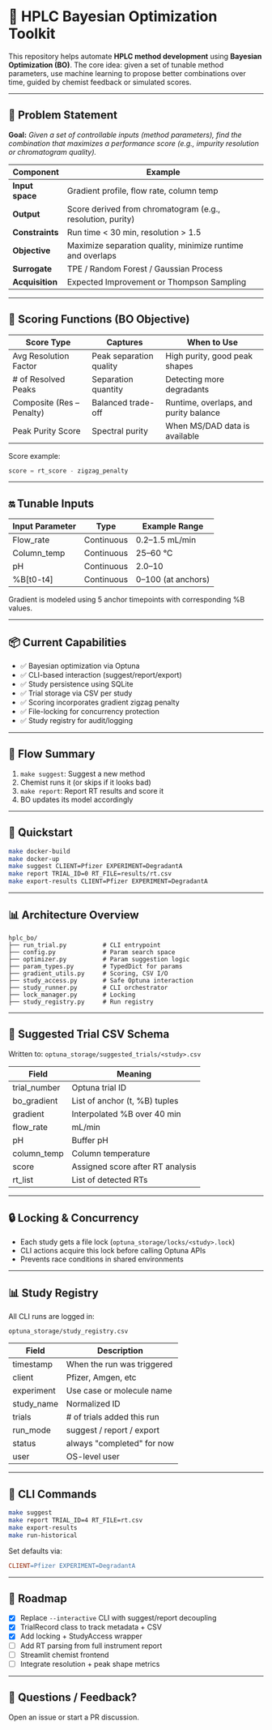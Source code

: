 # 🧪 HPLC Bayesian Optimization Toolkit

This repository helps automate **HPLC method development** using **Bayesian Optimization (BO)**. The core idea: given a set of tunable method parameters, use machine learning to propose better combinations over time, guided by chemist feedback or simulated scores.

---

## 📌 Problem Statement

**Goal:** *Given a set of controllable inputs (method parameters), find the combination that maximizes a performance score (e.g., impurity resolution or chromatogram quality).*

| Component       | Example                                                    |
| --------------- | ---------------------------------------------------------- |
| **Input space** | Gradient profile, flow rate, column temp                   |
| **Output**      | Score derived from chromatogram (e.g., resolution, purity) |
| **Constraints** | Run time < 30 min, resolution > 1.5                        |
| **Objective**   | Maximize separation quality, minimize runtime and overlaps |
| **Surrogate**   | TPE / Random Forest / Gaussian Process                     |
| **Acquisition** | Expected Improvement or Thompson Sampling                  |

---

## 🌟 Scoring Functions (BO Objective)

| Score Type                | Captures                | When to Use                           |
| ------------------------- | ----------------------- | ------------------------------------- |
| Avg Resolution Factor     | Peak separation quality | High purity, good peak shapes         |
| # of Resolved Peaks       | Separation quantity     | Detecting more degradants             |
| Composite (Res – Penalty) | Balanced trade-off      | Runtime, overlaps, and purity balance |
| Peak Purity Score         | Spectral purity         | When MS/DAD data is available         |

Score example:

```python
score = rt_score - zigzag_penalty
```

---

## 🔛 Tunable Inputs

| Input Parameter | Type       | Example Range      |
| --------------- | ---------- | ------------------ |
| Flow\_rate      | Continuous | 0.2–1.5 mL/min     |
| Column\_temp    | Continuous | 25–60 °C           |
| pH              | Continuous | 2.0–10             |
| %B\[t0-t4]      | Continuous | 0–100 (at anchors) |

Gradient is modeled using 5 anchor timepoints with corresponding %B values.

---

## 📦 Current Capabilities

* ✅ Bayesian optimization via Optuna
* ✅ CLI-based interaction (suggest/report/export)
* ✅ Study persistence using SQLite
* ✅ Trial storage via CSV per study
* ✅ Scoring incorporates gradient zigzag penalty
* ✅ File-locking for concurrency protection
* ✅ Study registry for audit/logging

---

## 🔀 Flow Summary

1. `make suggest`: Suggest a new method
2. Chemist runs it (or skips if it looks bad)
3. `make report`: Report RT results and score it
4. BO updates its model accordingly

---

## 🚀 Quickstart

```bash
make docker-build
make docker-up
make suggest CLIENT=Pfizer EXPERIMENT=DegradantA
make report TRIAL_ID=0 RT_FILE=results/rt.csv
make export-results CLIENT=Pfizer EXPERIMENT=DegradantA
```

---

## 📊 Architecture Overview

```
hplc_bo/
├── run_trial.py          # CLI entrypoint
├── config.py             # Param search space
├── optimizer.py          # Param suggestion logic
├── param_types.py        # TypedDict for params
├── gradient_utils.py     # Scoring, CSV I/O
├── study_access.py       # Safe Optuna interaction
├── study_runner.py       # CLI orchestrator
├── lock_manager.py       # Locking
├── study_registry.py     # Run registry
```

---

## 📂 Suggested Trial CSV Schema

Written to: `optuna_storage/suggested_trials/<study>.csv`

| Field         | Meaning                          |
| ------------- | -------------------------------- |
| trial\_number | Optuna trial ID                  |
| bo\_gradient  | List of anchor (t, %B) tuples    |
| gradient      | Interpolated %B over 40 min      |
| flow\_rate    | mL/min                           |
| pH            | Buffer pH                        |
| column\_temp  | Column temperature               |
| score         | Assigned score after RT analysis |
| rt\_list      | List of detected RTs             |

---

## 🔒 Locking & Concurrency

* Each study gets a file lock (`optuna_storage/locks/<study>.lock`)
* CLI actions acquire this lock before calling Optuna APIs
* Prevents race conditions in shared environments

---

## 📊 Study Registry

All CLI runs are logged in:

```csv
optuna_storage/study_registry.csv
```

| Field       | Description                |
| ----------- | -------------------------- |
| timestamp   | When the run was triggered |
| client      | Pfizer, Amgen, etc         |
| experiment  | Use case or molecule name  |
| study\_name | Normalized ID              |
| trials      | # of trials added this run |
| run\_mode   | suggest / report / export  |
| status      | always "completed" for now |
| user        | OS-level user              |

---

## 🔸 CLI Commands

```bash
make suggest
make report TRIAL_ID=4 RT_FILE=rt.csv
make export-results
make run-historical
```

Set defaults via:

```makefile
CLIENT=Pfizer EXPERIMENT=DegradantA
```

---

## 🚜 Roadmap

* [x] Replace `--interactive` CLI with suggest/report decoupling
* [x] TrialRecord class to track metadata + CSV
* [x] Add locking + StudyAccess wrapper
* [ ] Add RT parsing from full instrument report
* [ ] Streamlit chemist frontend
* [ ] Integrate resolution + peak shape metrics

---

## 🙋️ Questions / Feedback?

Open an issue or start a PR discussion.
